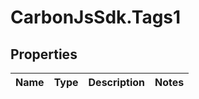 # CarbonJsSdk.Tags1

## Properties

Name | Type | Description | Notes
------------ | ------------- | ------------- | -------------


